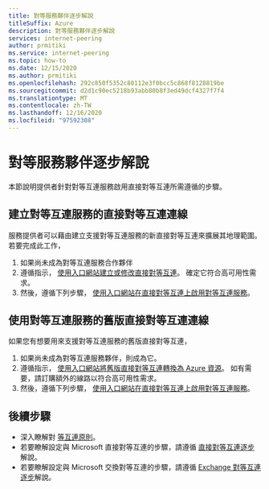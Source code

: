 ```yaml
---
title: 對等服務夥伴逐步解說
titleSuffix: Azure
description: 對等服務夥伴逐步解說
services: internet-peering
author: prmitiki
ms.service: internet-peering
ms.topic: how-to
ms.date: 12/15/2020
ms.author: prmitiki
ms.openlocfilehash: 292c850f5352c80112e3f0bcc5c868f8128819be
ms.sourcegitcommit: d2d1c90ec5218b93abb80b8f3ed49dcf4327f7f4
ms.translationtype: MT
ms.contentlocale: zh-TW
ms.lasthandoff: 12/16/2020
ms.locfileid: "97592308"
---
```

# <a name="peering-service-partner-walkthrough"></a>對等服務夥伴逐步解說

本節說明提供者針對對等互連服務啟用直接對等互連所需遵循的步驟。

## <a name="create-direct-peering-connection-for-peering-service"></a>建立對等互連服務的直接對等互連連線
服務提供者可以藉由建立支援對等互連服務的新直接對等互連來擴展其地理範圍。 若要完成此工作，
1. 如果尚未成為對等互連服務合作夥伴
1. 遵循指示， [使用入口網站建立或修改直接對等互連](howto-direct-portal.md)。 確定它符合高可用性需求。
1. 然後，遵循下列步驟， [使用入口網站在直接對等互連上啟用對等互連服務](howto-peering-service-portal.md)。

## <a name="use-legacy-direct-peering-connection-for-peering-service"></a>使用對等互連服務的舊版直接對等互連連線
如果您有想要用來支援對等互連服務的舊版直接對等互連，
1. 如果尚未成為對等互連服務夥伴，則成為它。
1. 遵循指示， [使用入口網站將舊版直接對等互連轉換為 Azure 資源](howto-legacy-direct-portal.md)。 如有需要，請訂購額外的線路以符合高可用性需求。
1. 然後，遵循下列步驟， [使用入口網站在直接對等互連上啟用對等互連服務](howto-peering-service-portal.md)。

## <a name="next-steps"></a>後續步驟

* 深入瞭解對 [等互連原則](https://peering.azurewebsites.net/peering)。
* 若要瞭解設定與 Microsoft 直接對等互連的步驟，請遵循 [直接對等互連逐步](walkthrough-direct-all.md)解說。
* 若要瞭解設定與 Microsoft 交換對等互連的步驟，請遵循 [Exchange 對等互連逐步](walkthrough-exchange-all.md)解說。